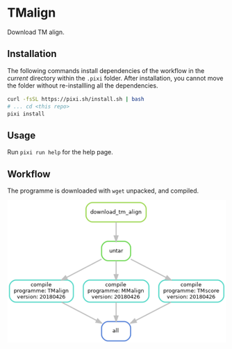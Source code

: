 # TMalign

Download TM align.


## Installation

The following commands install dependencies of the workflow in the _current_
directory within the `.pixi` folder. After installation, you cannot move the
folder without re-installling all the dependencies.

```bash
curl -fsSL https://pixi.sh/install.sh | bash
# ... cd <this repo>
pixi install
```

## Usage

Run `pixi run help` for the help page.

## Workflow

The programme is downloaded with `wget` unpacked, and compiled.

![](resources/pipeline.png)
